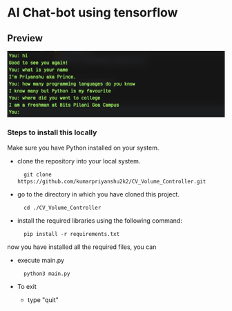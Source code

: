 # AI Chat-bot using tensorflow #
## Preview
![Preview](./Screenshot.jpg "AI Chatbot")

 
### Steps to install this locally

Make sure you have Python installed on your system. 

- clone the repository into your local system.

        git clone https://github.com/kumarpriyanshu2k2/CV_Volume_Controller.git

- go to the directory in which you have cloned this project.

        cd ./CV_Volume_Controller
    
- install the required libraries using the following command:

        pip install -r requirements.txt
    
now you have installed all the required files, you can 
- execute main.py

        python3 main.py

- To exit
    - type "quit"

